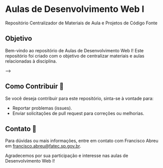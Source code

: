 # Aulas de Desenvolvimento Web I
Repositório Centralizador de Materiais de Aula e Projetos de Código Fonte


## Objetivo
Bem-vindo ao repositório de Aulas de Desenvolvimento Web I! Este repositório foi criado com o objetivo de centralizar materiais e aulas relacionadas à disciplina.


<!-- ## Estrutura do Repositório 📁
 - <b>Aula 01:</b> Introdução ao Desenvolvimento Web(Time-line de tecnologias)
     -   [Material para Leitura](https://www.canva.com/design/DAFqnKuOdvg/-TKdaWENASK6GOBzidlBdQ/view?utm_content=DAFqnKuOdvg&utm_campaign=designshare&utm_medium=link&utm_source=editor)

 - <b>Aula 02:</b> Conceitos em Paradigma a Linguagem de Programação
      -   [Material para Leitura](https://www.canva.com/design/DAFqtldNchk/i3FqRS9bW7HP6Lu8JgHvow/view?utm_content=DAFqtldNchk&utm_campaign=designshare&utm_medium=link&utm_source=editor)

 - <b>Aula 03:</b> Introdução a Programação Orientada a Objetos e Utilizando uma IDE
   - [Material para Leitura.pdf](https://www.canva.com/design/DAFrb2sCURw/iK9Ym1NB-SrbPhqONlYZCQ/view?utm_content=DAFrb2sCURw&utm_campaign=designshare&utm_medium=link&utm_source=editor)

 - <b>Aula 04 e 05:</b> Versionamento de Código: Introdução ao Git e GitHub
   - [Material para Leitura.pdf](https://www.canva.com/design/DAFsHiwdCjg/oiUGwQN0FlOEWFm1KFjQ9A/view?utm_content=DAFsHiwdCjg&utm_campaign=designshare&utm_medium=link&utm_source=editor)

 - <b>Aula 06: Métodos de Acessos</b>
     - [Material para Leitura.pdf]()
     - [Aula 06 - GitHub Repository]()
      
 <!-- - <b>Aula 08: </b> Conversão de Tipos
   -  [Material para Leitura.pdf]()
   -  [Pasta do Projeto no GitHub](https://github.com/FATECFV2024/POO_2024/tree/main/Aula%2008-%20Conversao%20de%20Tipos%20e%20Static/ConverterTipos)

 - <b>Aula 10: </b> Sobrecarga de Construtores
   -  [Material para Leitura.pdf]()
   -  [Aula 10 - GitHub Repository](https://github.com/FATECFV2024/POO_2024/tree/main/Aula%2010%20-%20Sobrecarga%20de%20Construtores)
     
 - <b>Aula 11: </b>Herança
   - [Material para Leitura.pdf]()
   - [Aula 11 - GitHub Repository](https://github.com/FATECFV2024/POO_2024/tree/main/Aula%2011%20-%20Heran%C3%A7a) 

 - <b>Aula 12: </b> Polimorfismo
   - [Material para Leitura.pdf]()
   - [Aula 12 - GitHub Repository](https://github.com/FATECFV2024/POO_2024/tree/main/Aula%2012%20-%20Polimorfismo) 
 - <b>Aula 13: </b> Diagrama de Classes da UML
   - [Material para Leitura.pdf]()
   - [Aula 13 - GitHub Repository](https://github.com/FATECFV2024/POO_2024/tree/main/Aula%2013%20-%20Diagrama%20de%20Classes)  -->


<!-- ## Atividades
- [Atividade 1]
- [Atividade 2]
- [Atividade 3]
- [Atividade 4]
- [Atividade 5]
- [Ativdade 6]
- [Atividade 7]
- [Atividade 8] -->
   -->
## Como Contribuir 👥
Se você deseja contribuir para este repositório, sinta-se à vontade para:

- Reportar problemas (issues).
- Enviar solicitações de pull request para correções ou melhorias.

## Contato 📨
Para dúvidas ou mais informações, entre em contato com Francisco Abreu em francisco.abreu@fatec.sp.gov.br.

Agradecemos por sua participação e interesse nas aulas de Desenvolvimento Web I! 
